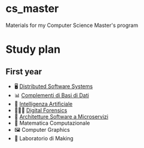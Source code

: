 # cs_master
Materials for my Computer Science Master's program

# Study plan
## First year
- 🖥️ [Distributed Software Systems](https://github.com/DavideDeRosa/cs_master/tree/main/Distributed_Software_Systems)
- 📊 [Complementi di Basi di Dati](https://github.com/DavideDeRosa/cs_master/tree/main/Complementi_basi_di_dati)
- 🧠 [Intelligenza Artificiale](https://github.com/DavideDeRosa/cs_master/tree/main/Intelligenza_artificiale)
- 👮🏻‍♂️ [Digital Forensics](https://github.com/DavideDeRosa/cs_master/tree/main/Digital_forensics)
- 📐 [Architetture Software a Microservizi](https://github.com/DavideDeRosa/cs_master/tree/main/Architetture_software_a_microservizi)
- 📏 Matematica Computazionale
- 🖼️ Computer Graphics
- 🤖 Laboratorio di Making